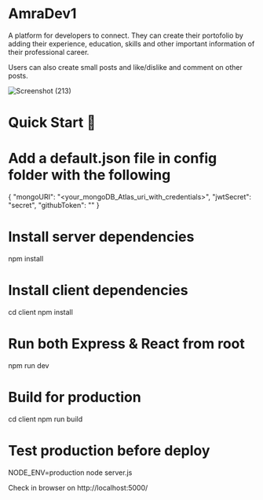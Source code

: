 # AmraDev1

A platform for developers to connect. They can create their portofolio by adding their experience, education, skills and other important information of their professional career.

Users can also create small posts and like/dislike and comment on other posts.

![Screenshot (213)](https://user-images.githubusercontent.com/47727396/79884218-2b9a9a80-83f5-11ea-91e5-e69c2ac6f951.png)



# Quick Start 🚀


# Add a default.json file in config folder with the following

{
  "mongoURI": "<your_mongoDB_Atlas_uri_with_credentials>",
  "jwtSecret": "secret",
  "githubToken": "<yoursecrectaccesstoken>"
}

# Install server dependencies

npm install

# Install client dependencies

cd client
npm install

# Run both Express & React from root

npm run dev

# Build for production

cd client
npm run build

# Test production before deploy

NODE_ENV=production node server.js

Check in browser on http://localhost:5000/




